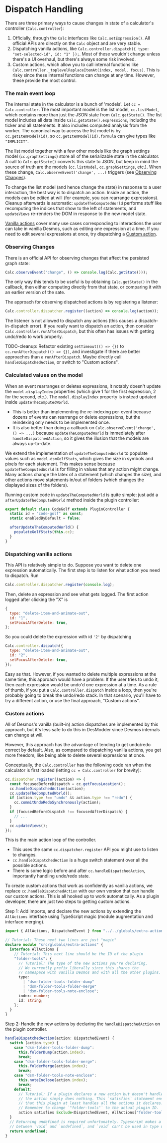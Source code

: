 # Dispatch Handling

There are three primary ways to cause changes in state of a calculator's controller (`Calc.controller`):

1. Officially, through the `Calc` interfaces like `Calc.setExpression()`. All official APIs are directly on the `Calc` object and are very stable.
2. Dispatching vanilla actions, like `Calc.controller.dispatch({ type: "set-selected-id", id: "1" });`. Most of these wouldn't change unless there's a UI overhaul, but there's always some risk involved.
3. Custom actions, which allow you to call internal functions like `Calc.controller._toplevelReplaceItemAt(index, model, focus)`. This is risky since these internal functions can change at any time. However, these provide the most control.

### The main event loop

The internal state in the calculator is a bunch of 'models'. Let `cc = Calc.controller`. The most important model is the list model, `cc.listModel`, which contains more than just the JSON state from `Calc.getState()`. The list model includes all data inside `Calc.getState().expressions`, including the ticker and all statements. It also includes computed analysis from the worker. The canonical way to access the list model is by `cc.getItemModel(id)`, so `cc.getItemModel(id).formula` can give types like `"IMPLICIT"`.

The list model together with a few other models like the graph settings model (`cc.graphSettings`) store all of the serializable state in the calculator. A call to `Calc.getState()` converts this state to JSON, but keep in mind the source of truth are the models (`cc.listModel`, `cc.graphSettings`, etc.). When these change, `Calc.observeEvent('change', ...)` triggers (see [Observing Changes](#observing-changes)).

To change the list model (and hence change the state) in response to a user interaction, the best way is to dispatch an action. Inside an action, the models can be edited at will (for example, you can rearrange expressions). Cleanup afterwards is automatic: `updateTheComputedWorld` performs stuff like recomputing the indices that show to the left of statements, and `updateViews` re-renders the DOM in response to the new model state.

[Vanilla actions](#dispatching-vanilla-actions) cover many use cases corresponding to interactions the user can take in vanilla Desmos, such as editing one expression at a time. If you need to edit several expressions at once, try dispatching a [Custom action](#custom-actions).

### Observing Changes

There is an official API for observing changes that affect the persisted graph state:

```js
Calc.observeEvent("change", () => console.log(Calc.getState()));
```

The only way this tends to be useful is by obtaining `Calc.getState()` in the callback, then either computing directly from that state, or comparing it with an earlier version of the sate.

The approach for observing dispatched actions is by registering a listener:

```js
Calc.controller.dispatcher.register((action) => console.log(action));
```

The listener is not allowed to dispatch any actions (this causes a dispatch-in-dispatch error). If you really want to dispatch an action, then consider `Calc.controller.runAfterDispatch`, but this often has issues with getting undo/redo to work properly.

TODO-cleanup: Refactor existing `setTimeout(() => {})` to `cc.runAfterDispatch(() => {})`, and investigate if there are better approaches than a `runAfterDispatch`. Maybe directly call `handleDispatchedAction`, or switch to "Custom actions".

### Calculated values on the model

When an event rearranges or deletes expressions, it notably doesn't update the `model.displayIndex` properties (which give 1 for the first expression, 2 for the second, etc.). The `model.displayIndex` property is instead updated inside `updateTheComputedWorld`.

- This is better than implementing the re-indexing per-event because dozens of events can rearrange or delete expressions, but the reindexing only needs to be implemented once.
- It is also better than doing a callback on `Calc.observeEvent('change', () => ...)` because `updateTheComputedWorld` is immediately after `handleDispatchedAction`, so it gives the illusion that the models are always up-to-date.

We extend the implementation of `updateTheComputedWorld` to populate values such as `model.dsmGolfStats`, which gives the size in symbols and pixels for each statement. This makes sense because `updateTheComputedWorld` is for filling in values that any action might change. Many actions change the latex of a statement (which changes the size), and other actions move statements in/out of folders (which changes the displayed sizes of the folders).

Running custom code in `updateTheComputedWorld` is quite simple: just add a `afterUpdateTheComputedWorld` method inside the plugin controller:

```ts
export default class CodeGolf extends PluginController {
  static id = "code-golf" as const;
  static enabledByDefault = false;

  afterUpdateTheComputedWorld() {
    populateGolfStats(this.cc);
  }
}
```

### Dispatching vanilla actions

This API is relatively simple to do. Suppose you want to delete one expression automatically. The first step is to listen for what action you need to dispatch. Run

```js
Calc.controller.dispatcher.register(console.log);
```

Then, delete an expression and see what gets logged. The first action logged after clicking the "X" is

```js
{
  type: "delete-item-and-animate-out",
  id: "1",
  setFocusAfterDelete: true,
};
```

So you could delete the expression with id `'2'` by dispatching

```js
Calc.controller.dispatch({
  type: "delete-item-and-animate-out",
  id: "2",
  setFocusAfterDelete: true,
});
```

Easy as that. However, if you wanted to delete multiple expressions at the same time, this approach would have a problem: If the user tries to undo it, then each expression would be undo'd one expression at a time. As a rule of thumb, if you put a `Calc.controller.dispatch` inside a loop, then you're probably going to break the undo/redo stack. In that scenario, you'll have to try a different action, or use the final approach, "Custom actions".

### Custom actions

All of Desmos's vanilla (built-in) action dispatches are implemented by this approach, but it's less safe to do this in DesModder since Desmos internals can change at will.

However, this approach has the advantage of tending to get undo/redo correct by default. Also, as compared to dispatching vanilla actions, you get more freedom, like being able to delete several expressions at once.

Conceptually, the `Calc.controller` has the following code ran when the calculator is first loaded (letting `cc = Calc.controller` for brevity):

```js
cc.dispatcher.register((action) => {
  const focusedBeforeDispatch = cc.getFocusLocation();
  cc.handleDispatchedAction(action);
  cc.updateTheComputedWorld();
  if (action.type !== "undo" && action.type !== "redo") {
    cc.commitUndoRedoSynchronously(action);
  }
  if (focusedBeforeDispatch !== focusedAfterDispatch) {
    // ...
  }
  cc.updateViews();
});
```

This is the main action loop of the controller.

- This uses the same `cc.dispatcher.register` API you might use to listen to changes.
- `cc.handleDispatchedAction` is a huge switch statement over all the possible actions.
- There is some logic before and after `cc.handleDispatchedAction`, importantly handling undo/redo state.

To create custom actions that work as confidently as vanilla actions, we replace `cc.handleDispatchedAction` with our own version that can handle our custom actions. This is all hooked up to work automatically. As a plugin developer, there are just two steps to getting custom actions.

Step 1: Add imports, and declare the new actions by extending the `AllActions` interface using TypeScript magic (module augmentation and interface merging).

```ts
import { AllActions, DispatchedEvent } from "../../globals/extra-actions";

// Tutorial: These next two lines are just "magic"
declare module "src/globals/extra-actions" {
  interface AllActions {
    // Tutorial: This next line should be the ID of the plugin
    "folder-tools": {
      // Tutorial: The type of the new actions you're declaring.
      // We currently prefix liberally since this shares the
      // namespace with vanilla Desmos and with all the other plugins.
      type:
        | "dsm-folder-tools-folder-dump"
        | "dsm-folder-tools-folder-merge"
        | "dsm-folder-tools-note-enclose";
      index: number;
      id: string;
    };
  }
}
```

Step 2: Handle the new actions by declaring the `handleDispatchedAction` on the plugin controller.

```ts
handleDispatchedAction(action: DispatchedEvent) {
  switch (action.type) {
    case "dsm-folder-tools-folder-dump":
      this.folderDump(action.index);
      break;
    case "dsm-folder-tools-folder-merge":
      this.folderMerge(action.index);
      break;
    case "dsm-folder-tools-note-enclose":
      this.noteEnclose(action.index);
      break;
    default:
      // Tutorial: If a plugin declares a new action but doesn't handle it, then
      // the action simply does nothing. This `satisfies` statement ensures
      // that this plugin at least handles all the actions it declares.
      // Remember to change `"folder-tools"` to the actual plugin ID.
      action satisfies Exclude<DispatchedEvent, AllActions["folder-tools"]>;
  }
  // Returning undefined is required unfortunately. Typescript makes a distinction
  // between `void` and `undefined`, and `void` can't be used in type unions.
  return undefined;
}
```
